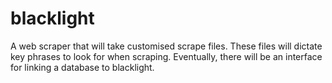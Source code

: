 # blacklight
A web scraper that will take customised scrape files. These files will dictate key phrases to look for when scraping. Eventually, there will be an interface for linking a database to blacklight. 
